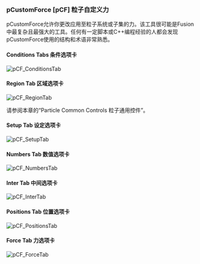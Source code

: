 ### pCustomForce [pCF] 粒子自定义力

pCustomForce允许你更改应用至粒子系统或子集的力。该工具很可能是Fusion中最复杂且最强大的工具。任何有一定脚本或C++编程经验的人都会发现pCustomForce使用的结构和术语非常熟悉。

#### Conditions Tabs 条件选项卡

![pCF_ConditionsTab](images/pCF_ConditionsTab.png)

#### Region Tab 区域选项卡

![pCF_RegionTab](images/pCF_RegionTab.png)

请参阅本章的“Particle Common Controls 粒子通用控件”。

#### Setup Tab 设定选项卡

![pCF_SetupTab](images/pCF_SetupTab.jpg)

#### Numbers Tab 数值选项卡

![pCF_NumbersTab](images/pCF_NumbersTab.jpg)

#### Inter Tab 中间选项卡

![pCF_InterTab](images/pCF_InterTab.jpg)

#### Positions Tab 位置选项卡

![pCF_PositionsTab](images/pCF_PositionsTab.jpg)

#### Force Tab 力选项卡

![pCF_ForceTab](images/pCF_ForceTab.jpg)


